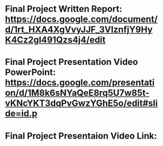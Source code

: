 # Final Project Written Report: https://docs.google.com/document/d/1rt_HXA4XgVvyJJF_3VlznfjY9HyK4Cz2gl491Qzs4j4/edit

# Final Project Presentation Video PowerPoint: https://docs.google.com/presentation/d/1M8k6sNYaQeE8rq5U7w85t-vKNcYKT3dqPvGwzYGhE5o/edit#slide=id.p

# Final Project Presentaion Video Link: